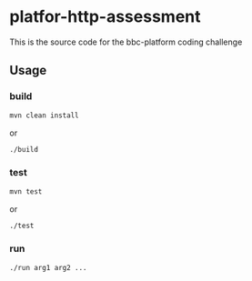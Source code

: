 # platfor-http-assessment

This is the source code for the bbc-platform coding challenge

## Usage

### build

```sh
mvn clean install
```

or

```sh
./build
```


### test
```sh
mvn test
```
or
```sh
./test
```

### run
```sh
./run arg1 arg2 ...
```